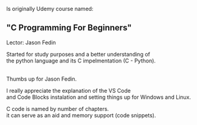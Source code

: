 Is originally Udemy course named:<br/>

## **"C Programming For Beginners"**<br/>
Lector: Jason Fedin<br/>

Started for study purposes and a better understanding of<br/>the python language and its C impelmentation (C - Python).<br/><br/>

Thumbs up for Jason Fedin.<br/>

I really appreciate the explanation of the VS Code<br/>
and Code Blocks instalation and setting things up for Windows and Linux.<br/>

C code is named by number of chapters.<br/>
it can serve as an aid and memory support (code snippets).
